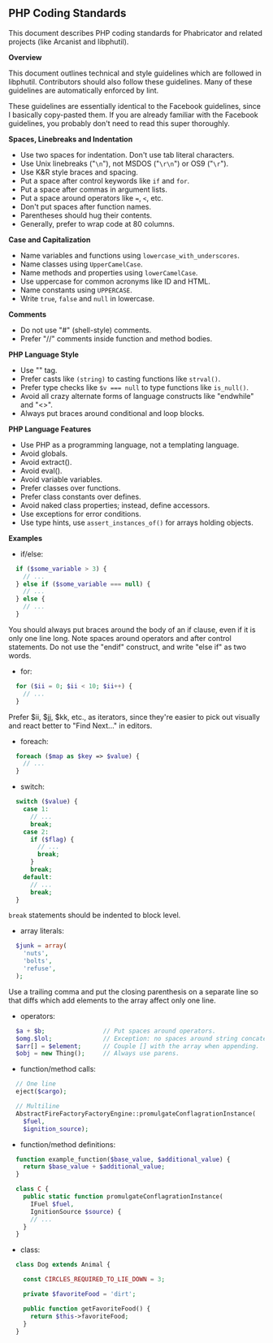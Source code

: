 PHP Coding Standards
-------------------


This document describes PHP coding standards for Phabricator and related
projects (like Arcanist and libphutil).

**Overview**

This document outlines technical and style guidelines which are followed in
libphutil. Contributors should also follow these guidelines. Many of these
guidelines are automatically enforced by lint.

These guidelines are essentially identical to the Facebook guidelines, since I
basically copy-pasted them. If you are already familiar with the Facebook
guidelines, you probably don't need to read this super thoroughly.


**Spaces, Linebreaks and Indentation**

  - Use two spaces for indentation. Don't use tab literal characters.
  - Use Unix linebreaks ("`\n`"), not MSDOS ("`\r\n`") or OS9 ("`\r`").
  - Use K&R style braces and spacing.
  - Put a space after control keywords like `if` and `for`.
  - Put a space after commas in argument lists.
  - Put a space around operators like `=`, `<`, etc.
  - Don't put spaces after function names.
  - Parentheses should hug their contents.
  - Generally, prefer to wrap code at 80 columns.

**Case and Capitalization**

  - Name variables and functions using `lowercase_with_underscores`.
  - Name classes using `UpperCamelCase`.
  - Name methods and properties using `lowerCamelCase`.
  - Use uppercase for common acronyms like ID and HTML.
  - Name constants using `UPPERCASE`.
  - Write `true`, `false` and `null` in lowercase.

**Comments**

  - Do not use "#" (shell-style) comments.
  - Prefer "//" comments inside function and method bodies.

**PHP Language Style**

  - Use "<?php", not the "<?" short form. Omit the closing "?>" tag.
  - Prefer casts like `(string)` to casting functions like `strval()`.
  - Prefer type checks like `$v === null` to type functions like
    `is_null()`.
  - Avoid all crazy alternate forms of language constructs like "endwhile"
    and "<>".
  - Always put braces around conditional and loop blocks.

**PHP Language Features**

  - Use PHP as a programming language, not a templating language.
  - Avoid globals.
  - Avoid extract().
  - Avoid eval().
  - Avoid variable variables.
  - Prefer classes over functions.
  - Prefer class constants over defines.
  - Avoid naked class properties; instead, define accessors.
  - Use exceptions for error conditions.
  - Use type hints, use `assert_instances_of()` for arrays holding objects.

**Examples**

- if/else:

```php
  if ($some_variable > 3) {
    // ...
  } else if ($some_variable === null) {
    // ...
  } else {
    // ...
  }
```
You should always put braces around the body of an if clause, even if it is only
one line long. Note spaces around operators and after control statements. Do not
use the "endif" construct, and write "else if" as two words.

- for:
```php
  for ($ii = 0; $ii < 10; $ii++) {
    // ...
  }
```
Prefer $ii, $jj, $kk, etc., as iterators, since they're easier to pick out
visually and react better to "Find Next..." in editors.

- foreach:
```php
  foreach ($map as $key => $value) {
    // ...
  }
```
- switch:
```php
  switch ($value) {
    case 1:
      // ...
      break;
    case 2:
      if ($flag) {
        // ...
        break;
      }
      break;
    default:
      // ...
      break;
  }
```
`break` statements should be indented to block level.

- array literals:
```php
  $junk = array(
    'nuts',
    'bolts',
    'refuse',
  );
```
Use a trailing comma and put the closing parenthesis on a separate line so that
diffs which add elements to the array affect only one line.

- operators:
```php
  $a + $b;                // Put spaces around operators.
  $omg.$lol;              // Exception: no spaces around string concatenation.
  $arr[] = $element;      // Couple [] with the array when appending.
  $obj = new Thing();     // Always use parens.
```
- function/method calls:
```php
  // One line
  eject($cargo);

  // Multiline
  AbstractFireFactoryFactoryEngine::promulgateConflagrationInstance(
    $fuel,
    $ignition_source);
```
- function/method definitions:
```php
  function example_function($base_value, $additional_value) {
    return $base_value + $additional_value;
  }

  class C {
    public static function promulgateConflagrationInstance(
      IFuel $fuel,
      IgnitionSource $source) {
      // ...
    }
  }
```
- class:

```php
  class Dog extends Animal {

    const CIRCLES_REQUIRED_TO_LIE_DOWN = 3;

    private $favoriteFood = 'dirt';

    public function getFavoriteFood() {
      return $this->favoriteFood;
    }
  }
```
